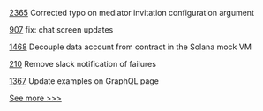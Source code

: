 
[2365](https://github.com/hyperledger/aries-cloudagent-python/pull/2365) Corrected typo on mediator invitation configuration argument

[907](https://github.com/hyperledger/aries-mobile-agent-react-native/pull/907) fix: chat screen updates

[1468](https://github.com/hyperledger/solang/pull/1468) Decouple data account from contract in the Solana mock VM

[210](https://github.com/hyperledger/sawtooth-docs/pull/210) Remove slack notification of failures

[1367](https://github.com/hyperledger/besu-docs/pull/1367) Update examples on GraphQL page


[See more >>>](https://start-here.hyperledger.org/pull-requests)

